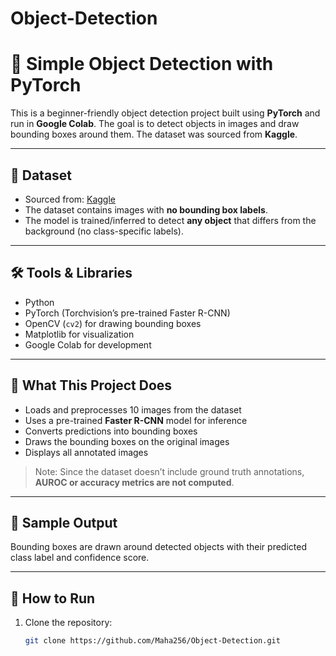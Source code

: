 # Object-Detection
# 🧠 Simple Object Detection with PyTorch

This is a beginner-friendly object detection project built using **PyTorch** and run in **Google Colab**. The goal is to detect objects in images and draw bounding boxes around them. The dataset was sourced from **Kaggle**.

---

## 📂 Dataset

- Sourced from: [Kaggle](https://www.kaggle.com/)  
- The dataset contains images with **no bounding box labels**.
- The model is trained/inferred to detect **any object** that differs from the background (no class-specific labels).

---

## 🛠️ Tools & Libraries

- Python
- PyTorch (Torchvision’s pre-trained Faster R-CNN)
- OpenCV (`cv2`) for drawing bounding boxes
- Matplotlib for visualization
- Google Colab for development

---

## 📌 What This Project Does

- Loads and preprocesses 10 images from the dataset
- Uses a pre-trained **Faster R-CNN** model for inference
- Converts predictions into bounding boxes
- Draws the bounding boxes on the original images
- Displays all annotated images

> Note: Since the dataset doesn’t include ground truth annotations, **AUROC or accuracy metrics are not computed**.

---

## 📸 Sample Output

Bounding boxes are drawn around detected objects with their predicted class label and confidence score.

---
## 🚀 How to Run

1. Clone the repository:
   ```bash
   git clone https://github.com/Maha256/Object-Detection.git
